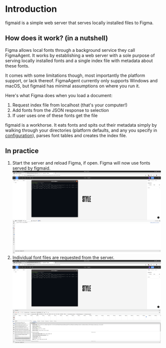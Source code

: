 # Introduction

figmaid is a simple web server that serves locally installed files to Figma.


## How does it work? (in a nutshell)

Figma allows local fonts through a background service they call FigmaAgent.
It works by establishing a web server with a sole purpose of serving locally installed fonts and a single index file with metadata about these fonts.

It comes with some limitations though, most importantly the platform support, or lack thereof.
FigmaAgent currently only supports Windows and macOS, but figmaid has minimal assumptions on where you run it.

Here's what Figma does when you load a document:
1. Request index file from localhost (that's your computer!)
2. Add fonts from the JSON response to selection
3. If user uses one of these fonts get the file


figmaid is a workhorse. It eats fonts and spits out their metadata simply by walking through your directories (platform defaults, and any you specify in [configuration](./configuration.md)), parses font tables and creates the index file. 


## In practice

1. Start the server and reload Figma, if open. Figma will now use fonts served by figmaid.
![Start the server and reload the page. Figma will now use fonts served by figmaid.](static/usage_1.png)
2. Individual font files are requested from the server.
![Individual font files are requested from the server](static/usage_2.png)